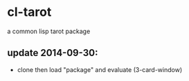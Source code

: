 cl-tarot
========

a common lisp tarot package

update 2014-09-30: 
--------
- clone then load "package" and evaluate (3-card-window)
